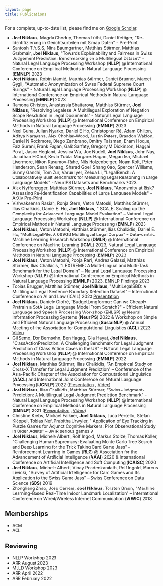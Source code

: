 ```yaml
---
layout: page
title: Publications
---
```


<!--- TODO: add buttons for hf datasets, presentations, paper link etc. -->

For a complete, up-to-date list, please find me
on [Google Scholar](https://scholar.google.com/citations?user=qJ8iricAAAAJ).

* **Joel Niklaus**, Magda Chodup, Thomas Lüthi, Daniel Kettiger, "Re-Identifizierung in Gerichtsurteilen mit Simap
  Daten" - Pre-Print
* Santosh T.Y.S.S, Nina Baumgartner, Matthias Stürmer, Matthias Grabmair, **Joel Niklaus**, "Towards Explainability and
  Fairness in Swiss Judgement Prediction: Benchmarking on a Multilingual Dataset" - Natural Legal Language Processing
  Workshop (**NLLP**) @ International Conference on Empirical Methods in Natural Language Processing (**EMNLP**) 2023
* **Joel Niklaus**, Robin Mamié, Matthias Stürmer, Daniel Brunner, Marcel Gygli, "Automatic Anonymization of Swiss
  Federal Supreme Court Rulings" - Natural Legal Language Processing Workshop (**NLLP**) @ International Conference on
  Empirical Methods in Natural Language Processing (**EMNLP**) 2023
* Ramona Christen, Anastassia Shaitarova, Matthias Stürmer, **Joel Niklaus**, "Resolving Legalese: A Multilingual
  Exploration of Negation Scope Resolution in Legal Documents" - Natural Legal Language Processing Workshop (**NLLP**) @
  International Conference on Empirical Methods in Natural Language Processing (**EMNLP**) 2023
* Neel Guha, Julian Nyarko, Daniel E Ho, Christopher Ré, Adam Chilton, Aditya Narayana, Alex Chohlas-Wood, Austin
  Peters, Brandon Waldon, Daniel N Rockmore, Diego Zambrano, Dmitry Talisman, Enam Hoque, Faiz Surani, Frank Fagan,
  Galit Sarfaty, Gregory M Dickinson, Haggai Porat, Jason Hegland, Jessica Wu, Joe Nudell, **Joel Niklaus**, John Nay,
  Jonathan H Choi, Kevin Tobia, Margaret Hagan, Megan Ma, Michael Livermore, Nikon Rasumov-Rahe, Nils Holzenberger, Noam
  Kolt, Peter Henderson, Sean Rehaag, Sharad Goel, Shang Gao, Spencer Williams, Sunny Gandhi, Tom Zur, Varun Iyer, Zehua
  Li, "LegalBench: A Collaboratively Built Benchmark for Measuring Legal Reasoning in Large Language Models" - NeurIPS
  Datasets and Benchmarks 2023
* Alex Nyffenegger, Matthias Stürmer, **Joel Niklaus**, "Anonymity at Risk? Assessing Re-Identification Capabilities of
  Large Language Models" - ArXiv Pre-Print
* Vishvaksenan Rasiah, Ronja Stern, Veton Matoshi, Matthias Stürmer, Ilias Chalkidis, Daniel E. Ho, **Joel Niklaus**, "
  SCALE: Scaling up the Complexity for Advanced Language Model Evaluation" – Natural Legal Language Processing
  Workshop (**NLLP**) @ International Conference on Empirical Methods in Natural Language Processing (**EMNLP**) 2023
* **Joel Niklaus**, Veton Matoshi, Matthias Stürmer, Ilias Chalkidis, Daniel E. Ho, "MultiLegalPile: A 689GB
  Multilingual Legal Corpus" – Data-centric Machine Learning Research Workshop (**DMLR**) @ International Conference on
  Machine Learning (**ICML**) 2023, Natural Legal Language Processing Workshop (**NLLP**) @ International Conference on
  Empirical Methods in Natural Language Processing (**EMNLP**) 2023
* **Joel Niklaus**, Veton Matoshi, Pooja Rani, Andrea Galassi, Matthias Stürmer, Ilias Chalkidis, "LEXTREME: A
  Multi-Lingual and Multi-Task Benchmark for the Legal Domain" – Natural Legal Language Processing Workshop (**NLLP**) @
  International Conference on Empirical Methods in Natural Language Processing (**EMNLP**) 2023, EMNLP Findings 2023
* Tobias Brugger, Matthias Stürmer, **Joel Niklaus**, "MultiLegalSBD: A Multilingual Legal Sentence Boundary Detection
  Dataset" – International Conference on AI and Law (ICAIL)
  2023 [Presentation](https://docs.google.com/presentation/d/1ccDJEsJPxu62CzAYo7v6IfW0sLaOWBjYz3oTZm_Epko/edit?usp=sharing)
* **Joel Niklaus**, Daniele Giofré, "BudgetLongformer: Can we Cheaply Pretrain a SotA Legal Language Model From
  Scratch?" – Efficient Natural Language and Speech Processing Workshop (ENLSP) @ Neural Information Processing
  Systems (**NeurIPS**) 2022 & Workshop on Simple and Efficient Natural Language Processing (**SustaiNLP**) @ Annual
  Meeting of the Association for Computational Linguistics (**ACL**)
  2023 [Video](https://recorder-v3.slideslive.com/?share=76454&s=f045ba56-af85-4c8d-ac5c-f00b0c7e3b23)
* Gil Semo, Dor Bernsohn, Ben Hagag, Gila Hayat, **Joel Niklaus**, "ClassActionPrediction: A Challenging Benchmark for
  Legal Judgment Prediction of Class Action Cases in the US" – Natural Legal Language Processing Workshop (**NLLP**) @
  International Conference on Empirical Methods in Natural Language Processing (**EMNLP**) 2022
* **Joel Niklaus**, Matthias Stürmer, Ilias Chalkidis, "An Empirical Study on Cross-X Transfer for Legal Judgment
  Prediction" – Conference of the Asia-Pacific Chapter of the Association for Computational Linguistics (**AACL**) and
  International Joint Conference on Natural Language Processing (**IJCNLP**)
  2022 ([Presentation](https://docs.google.com/presentation/d/1oj14b80z03s5qpHrgfeR4-rRNl4vdEnKDiZ0qV9yJtk/edit?usp=sharing)
  , [Video](https://youtu.be/_swVKrF3lFA))
* **Joel Niklaus**, Ilias Chalkidis, Matthias Stürmer, "Swiss-Judgment-Prediction: A Multilingual Legal Judgment
  Prediction Benchmark" – Natural Legal Language Processing Workshop (**NLLP**) @ International Conference on Empirical
  Methods in Natural Language Processing (**EMNLP**)
  2021 ([Presentation](https://drive.google.com/file/d/1p68rB4A-EmirVqjvzPnmGNUo1qTqNxUI/view?usp=sharing)
  , [Video](https://youtu.be/nfGbywb2wHI))
* Christine Krebs, Michael Falkner, **Joel Niklaus**, Luca Persello, Stefan Klöppel, Tobias Nef, Prabitha Urwyler, "
  Application of Eye Tracking in Puzzle Games for Adjunct Cognitive Markers: Pilot Observational Study in Older Adults"
  – JMIR serious games 9
* **Joel Niklaus**, Michele Alberti, Rolf Ingold, Markus Stolze, Thomas Koller, "Challenging Human Supremacy: Evaluating
  Monte Carlo Tree Search and Deep Learning for the Trick Taking Card Game Jass" – Reinforcement Learning in Games
  (**RLG**) @ Association for the Advancement of Artificial Intelligence (**AAAI**) 2020 & International Conference on
  Artificial Intelligence and Soft Computing (**ICAISC**) 2020
* **Joel Niklaus**, Michele Alberti, Vinay Pondenkandath, Rolf Ingold, Marcus Liwicki, "Survey of Artificial
  Intelligence for Card Games and Its Application to the Swiss Game Jass" – Swiss Conference on Data Science (**SDS**)
  2019
* Zhongliang Zhao, Jose Carrera, **Joel Niklaus**, Torsten Braun, "Machine Learning-Based Real-Time Indoor Landmark
  Localization" – International Conference on Wired/Wireless Internet Communication (**WWIC**) 2018

## Memberships

- ACM
- ACL

## Reviewing

- NLLP Workshop 2023
- ARR August 2023
- MLLD Workshop 2023
- ARR April 2022
- ARR February 2022
